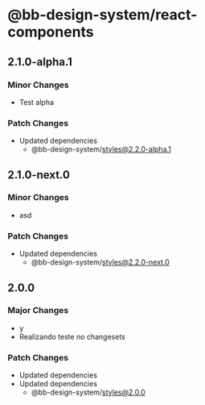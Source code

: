 # @bb-design-system/react-components

## 2.1.0-alpha.1

### Minor Changes

- Test alpha

### Patch Changes

- Updated dependencies
  - @bb-design-system/styles@2.2.0-alpha.1

## 2.1.0-next.0

### Minor Changes

- asd

### Patch Changes

- Updated dependencies
  - @bb-design-system/styles@2.2.0-next.0

## 2.0.0

### Major Changes

- y
- Realizando teste no changesets

### Patch Changes

- Updated dependencies
- Updated dependencies
  - @bb-design-system/styles@2.0.0
